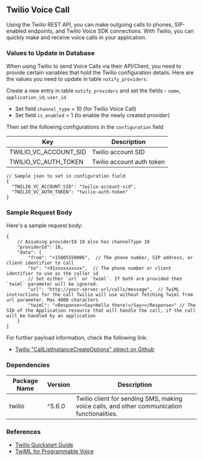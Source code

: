 ## Twilio Voice Call

Using the Twilio REST API, you can make outgoing calls to phones, SIP-enabled endpoints, and Twilio Voice SDK connections. With Twilio, you can quickly make and receive voice calls in your application.

### Values to Update in Database

When using Twilio to send Voice Calls via their API/Client, you need to provide certain variables that hold the Twilio configuration details. Here are the values you need to update in table `notify_providers`:

Create a new entry in table `notify_providers` and set the fields - `name`, `application_id`, `user_id`

- Set field `channel_type` = 10 (for Twilio Voice Call)
- Set field `is_enabled` = 1 (to enable the newly created provider)

Then set the following configurations in the `configuration` field

| Key                   | Description               |
| --------------------- | ------------------------- |
| TWILIO_VC_ACCOUNT_SID | Twilio account SID        |
| TWILIO_VC_AUTH_TOKEN  | Twilio account auth token |

```jsonc
// Sample json to set in configuration field
{
  "TWILIO_VC_ACCOUNT_SID": "twilio-account-sid",
  "TWILIO_VC_AUTH_TOKEN": "twilio-auth-token"
}
```

### Sample Request Body

Here's a sample request body:

```jsonc
{
    // Assuming providerId 10 also has channelType 10
    "providerId": 10,
    "data": {
        "from": "+15005550006",  // The phone number, SIP address, or client identifier to call
        "to": "+91xxxxxxxxxx",  // The phone number or client identifier to use as the caller id
        // Set either `url` or `twiml`. If both are provided then `twiml` parameter will be ignored.
        "url": "http://your-server-url/calls/message",  // TwiML instructions for the call Twilio will use without fetching Twiml from url parameter. Max 4000 characters
        "twiml": "<Response><Say>Hello there!</Say></Response>" // The SID of the Application resource that will handle the call, if the call will be handled by an application
    }
}
```

For further payload information, check the following link:
- [Twilio "CallListInstanceCreateOptions" object on Github](https://github.com/twilio/twilio-node/blob/main/src/rest/api/v2010/account/call.ts)

### Dependencies

| Package Name | Version | Description                                                                                 |
| ------------ | ------- | ------------------------------------------------------------------------------------------- |
| twilio       | ^5.6.0  | Twilio client for sending SMS, making voice calls, and other communication functionalities. |

### References

- [Twilio Quickstart Guide](https://www.twilio.com/docs/voice/quickstart)
- [TwiML for Programmable Voice](https://www.twilio.com/docs/voice/twiml)
